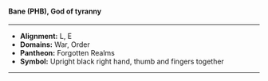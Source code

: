 #### Bane (PHB), God of tyranny
___

- **Alignment:** L, E
- **Domains:** War, Order
- **Pantheon:** Forgotten Realms
- **Symbol:** Upright black right hand, thumb and fingers together
___
